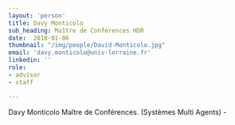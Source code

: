 ```yaml
---
layout: 'person'
title: Davy Monticolo
sub_heading: Maître de Conférences HDR
date:  2018-01-06
thumbnail: "/img/people/David-Monticolo.jpg"
email: 'davy.monticolo@univ-lorraine.fr'
linkedin: ''
role:
- advisor
- staff

---
```


Davy Monticolo
Maître de Conférences. (Systèmes Multi Agents) - 